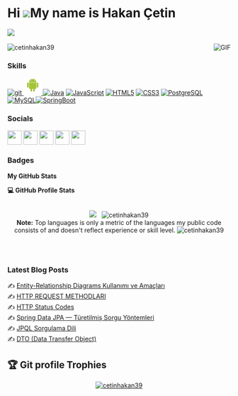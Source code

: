 Hi ![](https://user-images.githubusercontent.com/18350557/176309783-0785949b-9127-417c-8b55-ab5a4333674e.gif)My name is Hakan Çetin
===================================================================================================================================



 <a href="https://github.com/DenverCoder1/readme-typing-svg"><img src="https://readme-typing-svg.herokuapp.com?lines=Software+Developer;Always+learning+new+things&width=500&height=50"></a>
 
<img align="right" alt="GIF" height="220px" src="https://media2.giphy.com/media/LMcB8XospGZO8UQq87/giphy.gif?cid=790b7611a92873353aa7405d62986cb96a5d8cebacce5a52&rid=giphy.gif&ct=g" />

<p align="left"> 
	<img src="https://komarev.com/ghpvc/?username=cetinhakan39&label=Profile%20views&color=0e75b6&style=plastic" alt="cetinhakan39" /> 
</p>

### Skills

<p align="left"> <a href="https://git-scm.com/" target="_blank" rel="noreferrer"> <img src="https://www.vectorlogo.zone/logos/git-scm/git-scm-icon.svg" alt="git" width="40" height="40"/> </a> <a href="https://developer.android.com" target="_blank" rel="noreferrer"> <img src="https://raw.githubusercontent.com/devicons/devicon/master/icons/android/android-original-wordmark.svg" alt="android" width="40" height="40"/>
<a href="https://www.oracle.com/java/" target="_blank" rel="noreferrer"><img src="https://raw.githubusercontent.com/danielcranney/readme-generator/main/public/icons/skills/java-colored.svg" width="36" height="36" alt="Java" /></a>
<a href="https://developer.mozilla.org/en-US/docs/Web/JavaScript" target="_blank" rel="noreferrer"><img src="https://raw.githubusercontent.com/danielcranney/readme-generator/main/public/icons/skills/javascript-colored.svg" width="36" height="36" alt="JavaScript" /></a>
<a href="https://developer.mozilla.org/en-US/docs/Glossary/HTML5" target="_blank" rel="noreferrer"><img src="https://raw.githubusercontent.com/danielcranney/readme-generator/main/public/icons/skills/html5-colored.svg" width="36" height="36" alt="HTML5" /></a>
<a href="https://www.w3.org/TR/CSS/#css" target="_blank" rel="noreferrer"><img src="https://raw.githubusercontent.com/danielcranney/readme-generator/main/public/icons/skills/css3-colored.svg" width="36" height="36" alt="CSS3" /></a>
<a href="https://www.postgresql.org/" target="_blank" rel="noreferrer"><img src="https://raw.githubusercontent.com/danielcranney/readme-generator/main/public/icons/skills/postgresql-colored.svg" width="36" height="36" alt="PostgreSQL" /></a>
<a href="https://www.mysql.com/" target="_blank" rel="noreferrer"><img src="https://raw.githubusercontent.com/danielcranney/readme-generator/main/public/icons/skills/mysql-colored.svg" width="36" height="36" alt="MySQL" /></a><a href="https://spring.io/projects/spring-boot" target="_blank" rel="noreferrer"><img src="https://miro.medium.com/fit/c/294/294/1*R6jBaoIrvb49knSiTJ7lgA.png" width="36" height="36" alt="SpringBoot" /></a>
</p>



### Socials

<p align="left"> <a href="https://discord.com/users/hakancetin95" target="_blank" rel="noreferrer"><img src="https://raw.githubusercontent.com/danielcranney/readme-generator/main/public/icons/socials/discord.svg" width="32" height="32" /></a> <a href="https://www.github.com/cetinhakan39" target="_blank" rel="noreferrer"><img src="https://raw.githubusercontent.com/danielcranney/readme-generator/main/public/icons/socials/github.svg" width="32" height="32" /></a> <a href="http://www.instagram.com/ctnhknnn" target="_blank" rel="noreferrer"><img src="https://raw.githubusercontent.com/danielcranney/readme-generator/main/public/icons/socials/instagram.svg" width="32" height="32" /></a> <a href="https://www.linkedin.com/in/hakancetin39" target="_blank" rel="noreferrer"><img src="https://raw.githubusercontent.com/danielcranney/readme-generator/main/public/icons/socials/linkedin.svg" width="32" height="32" /></a> <a href="http://www.medium.com/@cetinhakan39" target="_blank" rel="noreferrer"><img src="https://raw.githubusercontent.com/danielcranney/readme-generator/main/public/icons/socials/medium.svg" width="32" height="32" /></a></p>



### Badges

<b>My GitHub Stats</b>

<summary><b>💻 GitHub Profile Stats</b></summary>
  <br/>
  <p align="center">
    <img src="https://github-readme-stats.vercel.app/api?username=cetinhakan39&include_all_commits=true&count_private=true&show_icons=true&line_height=20&title_color=7A7ADB&icon_color=2234AE&text_color=D3D3D3&bg_color=0,000000,130F40" height="192px"/></a>
  &nbsp;
	  <img src="https://github-readme-stats.vercel.app/api/top-langs?username=cetinhakan39&include_all_commits=true&count_private=true&show_icons=true&line_height=20&title_color=7A7ADB&icon_color=2234AE&text_color=D3D3D3&bg_color=0,000000,130F40" alt="cetinhakan39" height="192px"/>
  <br/>
  <b>Note:</b> Top languages is only a metric of the languages my public code consists of and doesn't reflect experience or skill level.
	  <img src="https://github-readme-streak-stats.herokuapp.com/?user=cetinhakan39&line_height=20&title_color=7A7ADB&icon_color=2234AE&text_color=D3D3D3&bg_color=0,000000,130F40" alt="cetinhakan39" />
  </p>


<br>
<br>




<h3 align="left">Latest Blog Posts</h3>
✍️ <a href="https://medium.com/@cetinhakan39/entity-relationship-diagrams-kullanımı-ve-amaçları-f31ed60012a1"  style="max-width:100%;">Entity-Relationship Diagrams Kullanımı ve Amaçları</a> <br>
✍️ <a href="https://medium.com/@cetinhakan39/http-request-methodlari-578afb46afc6"  style="max-width:100%;">HTTP REQUEST METHODLARI</a> <br>
✍️ <a href="https://medium.com/@cetinhakan39/http-status-codes-80557e2bc1e6"  style="max-width:100%;">HTTP Status Codes</a> <br>
✍️ <a href="https://medium.com/@cetinhakan39/spring-data-jpa-türetilmiş-sorgu-yöntemleri-387c4f1af2c9"  style="max-width:100%;">Spring Data JPA — Türetilmiş Sorgu Yöntemleri</a> <br>
✍️ <a href="https://medium.com/@cetinhakan39/jpql-sorgulama-dili-20b9d18f6c3"  style="max-width:100%;">JPQL Sorgulama Dili</a> <br>
✍️ <a href="https://medium.com/@cetinhakan39/dto-data-transfer-object-6914a6acacd4"  style="max-width:100%;">DTO (Data Transfer Object)</a> <br>



## :trophy: Git profile Trophies

<p align="center"> <a href="https://github.com/ryo-ma/github-profile-trophy"><img src="https://github-profile-trophy.vercel.app/?username=cetinhakan39&layout=compact&theme=algolia" alt="cetinhakan39" /></a> </p>







